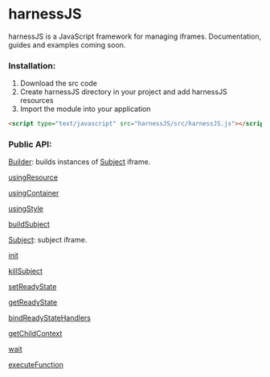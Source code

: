 # harnessJS

harnessJS is a JavaScript framework for managing iframes. Documentation, guides and examples coming soon.


### Installation:

1. Download the src code
2. Create harnessJS directory in your project and add harnessJS resources
3. Import the module into your application
```html
<script type="text/javascript" src="harnessJS/src/harnessJS.js"></script>
```

### Public API:

[Builder](harnessJS.js#L174): builds instances of [Subject](harnessJS.js#L30) iframe.

   [usingResource](harnessJS.js#L196)

   [usingContainer](harnessJS.js#L207)

   [usingStyle](harnessJS.js#L218)

   [buildSubject](harnessJS.js#L230)

[Subject](harnessJS.js#L30): subject iframe.

   [init](harnessJS.js#L48)

   [killSubject](harnessJS.js#L67)

   [setReadyState](harnessJS.js#L74)

   [getReadyState](harnessJS.js#L85)

   [bindReadyStateHandlers](harnessJS.js#L100)

   [getChildContext](harnessJS.js#L115)
  
   [wait](harnessJS.js#L130)
  
   [executeFunction](harnessJS.js#L160)

